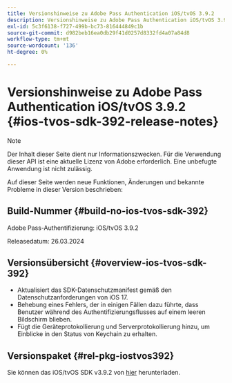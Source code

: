 ```yaml
---
title: Versionshinweise zu Adobe Pass Authentication iOS/tvOS 3.9.2
description: Versionshinweise zu Adobe Pass Authentication iOS/tvOS 3.9.2
exl-id: 5c3f6138-f727-499b-bc73-816444849c1b
source-git-commit: d982beb16ea0db29f41d0257d8332fd4a07a84d8
workflow-type: tm+mt
source-wordcount: '136'
ht-degree: 0%

---
```


# Versionshinweise zu Adobe Pass Authentication iOS/tvOS 3.9.2 {#ios-tvos-sdk-392-release-notes}

>[!NOTE]
>
>Der Inhalt dieser Seite dient nur Informationszwecken. Für die Verwendung dieser API ist eine aktuelle Lizenz von Adobe erforderlich. Eine unbefugte Anwendung ist nicht zulässig.

Auf dieser Seite werden neue Funktionen, Änderungen und bekannte Probleme in dieser Version beschrieben:

## Build-Nummer {#build-no-ios-tvos-sdk-392}

Adobe Pass-Authentifizierung: iOS/tvOS 3.9.2

Releasedatum: 26.03.2024


## Versionsübersicht {#overview-ios-tvos-sdk-392}

* Aktualisiert das SDK-Datenschutzmanifest gemäß den Datenschutzanforderungen von iOS 17.
* Behebung eines Fehlers, der in einigen Fällen dazu führte, dass Benutzer während des Authentifizierungsflusses auf einem leeren Bildschirm blieben.
* Fügt die Geräteprotokollierung und Serverprotokollierung hinzu, um Einblicke in den Status von Keychain zu erhalten.


## Versionspaket {#rel-pkg-iostvos392}

Sie können das iOS/tvOS SDK v3.9.2 von [hier](https://tve.zendesk.com/hc/en-us/articles/204963209-iOS-tvOS-Native-AccessEnabler-Library) herunterladen.
